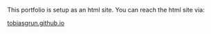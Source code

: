 This portfolio is setup as an html site. You can reach the html site via:

[tobiasgrun.github.io](https://tobiasgrun.github.io/)
